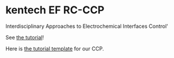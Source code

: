 # kentech EF RC-CCP

Interdisciplinary Approaches to Electrochemical Interfaces Control'

See [the tutorial](https://sites.google.com/kentech.ac.kr/kimgroup/tutorial)!

Here is [the tutorial template](https://www.overleaf.com/5565536941zzgqcngbxytz) for our CCP.

